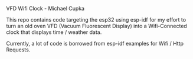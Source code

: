 VFD Wifi Clock - Michael Cupka

This repo contains code targeting the esp32 using esp-idf for my effort to turn an old oven VFD (Vacuum Fluorescent Display) into a Wifi-Connected clock that displays time / weather data.

Currently, a lot of code is borrowed from esp-idf examples for Wifi / Http Requests.
